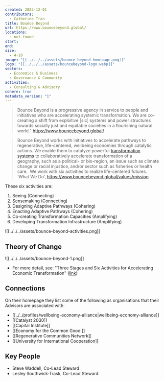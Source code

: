 ```yaml
---
created: 2023-12-01
contributors:
  - Catherine Tran
title: Bounce Beyond
url: https://www.bouncebeyond.global/
locations:
  - not-found
start: 
end: 
size:
  - 4-10
image: "[[../../../assets/bounce-beyond-homepage.png]]"
logo: "[[../../../assets/bouncebeyond-logo.webp]]"
sectors:
  - Economics & Business
  - Governance & Community
activities:
  - Consulting & Advisory
cohere: true
metadata_version: "1"
---
```

>Bounce Beyond is a progressive agency in service to people and initiatives who are accelerating systemic transformation. We are co-creating a shift from exploitive [sic] systems and power structures towards socially just and equitable societies in a flourishing natural world."
https://www.bouncebeyond.global/

>Bounce Beyond works with initiatives to accelerate pathways to regenerative, life-centered, wellbeing economies through catalytic actions. We enable them to catalyze powerful [transformation systems](https://www.bouncebeyond.global/transformations-systems) to collaboratively accelerate transformation of a geography, such as a political- or bio-region, an issue such as climate change or racial injustice, and/or sector such as fisheries or health care.  We work with six activities to realize life-centered futures.
'What We Do', https://www.bouncebeyond.global/values/mission

These six activities are: 
1. Seeing (Connecting)
2. Sensemaking (Connecting)
3. Designing Adaptive Pathways (Cohering)
4. Enacting Adaptive Pathways (Cohering)
5. Co-creating Transformation Capacities (Amplifying)
6. Developing Transformation Infrastructure (Amplifying)

 ![[../../../assets/bounce-beyond-activities.png]]
## Theory of Change

![[../../../assets/bounce-beyond-1.png]]

- For more detail, see: "Three Stages and Six Activities for Accelerating Economic Transformation" ([link](https://cdn.website-editor.net/s/f8133679ace0447ca7961cad7f6df6db/files/uploaded/What%2520BB%2520does%2520-%2520brief%2520six%25206%2520activities%252022-04-08.pdf?Expires=1703867591&Signature=ZMgR4PxqAG9ibIDyr7UwTELKhsQuXKmVOgc-KXZAOwSB5s0OI~2ZnUOZtHpZL8AjLF8TFSak8GbCv0eZMY~2Eml6wwr~f4bG4SyI02IYATpxzmPg1rNMsWEr4vFZc9IDT2ctPtvihPtTKzwahX5Lp9gHaZAAVvqe-n1FiTQhdX9h9fxNFDgZQcrUPFxUuv68KCzeq9Svig7BagCxmtpYj1P1VAXS7sYHePAJk7dGmHBsfxLE~u9tghzRaynGPdliW6b1VssRxa7mcLRYRqCvdcPuZcivX1FPmBDjBA96m8DaSyD9nhu0FezsIESeZmOhGA63pk~SFozFiB8BiDXtQg__&Key-Pair-Id=K2NXBXLF010TJW))

## Connections

On their homepage they list some of the following as organisations that their Advisors are associated with:
- [[../../profiles/wellbeing-economy-alliance|wellbeing-economy-alliance]]
- [[Catalyst 2030]]
- [[Capital Institute]]
- [[Economy for the Common Good ]]
- [[Regenerative Communities Network]]
- [[University for International Cooperation]]

## Key People

- Steve Waddell, Co-Lead Steward
- Lesley Southwick-Trask, Co-Lead Steward


